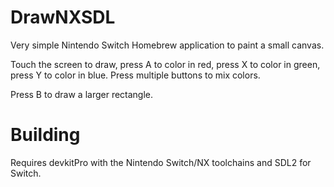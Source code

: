 # DrawNXSDL

Very simple Nintendo Switch Homebrew application to paint a small canvas.

Touch the screen to draw, press A to color in red, press X to color in green, press Y to color in blue. Press multiple buttons to mix colors.

Press B to draw a larger rectangle.

# Building

Requires devkitPro with the Nintendo Switch/NX toolchains and SDL2 for Switch.